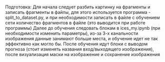 # 
Подготовка:
Для начала следует разбить картинку на фрагменты и записать фрагменты в файлы, для этого используется программа - split_to_dataset.py, и при необходимости записать в файле с обучением сети количество фрагментов в файле (это выводится при работе программы)
Далее до обучения следовать блокам в ices_my.ipynb (при необходимости изменить параметры), из-за 3-х канальности изображения данные занимают больше места, и обучение идет не так эффективно как могло бы.
После обучения идут блоки с выводом прогноза (стоит изменять названия вход/выходящего изображения), после визуализация маски на изображение и сохранение изображения
